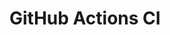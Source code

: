 # GitHub Actions CI










































































































































































































































































































































































































































































































































































































































































































































































































































































































































































































































































































































































































































































































































































































































































































































































































































































































































































































































































































































































































































































































































































































































































































































































































































































































































































































































































































































































































































































































































































































































































































































































































































































































































































































































































































































































































































































































































































































